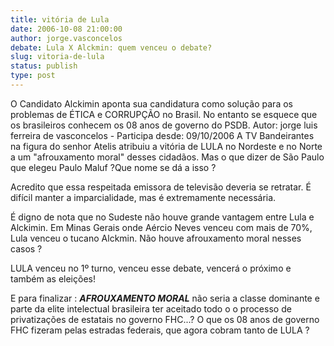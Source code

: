 ```yaml
---
title: vitória de Lula
date: 2006-10-08 21:00:00
author: jorge.vasconcelos
debate: Lula X Alckmin: quem venceu o debate?
slug: vitoria-de-lula
status: publish 
type: post
---
```


O Candidato Alckimin aponta sua candidatura como solução para os problemas de ÉTICA e CORRUPÇÃO no Brasil. No entanto se esquece que os brasileiros conhecem os 08 anos de governo do PSDB.
Autor: jorge luis ferreira de vasconcelos - Participa desde: 09/10/2006 
A TV Bandeirantes na figura do senhor Atelis atribuiu a vitória de LULA no Nordeste e no Norte a um "afrouxamento moral" desses cidadãos. Mas o que dizer de São Paulo que elegeu Paulo Maluf ?Que nome se dá a isso ?


Acredito que essa respeitada emissora de televisão deveria se retratar. É difícil manter a imparcialidade, mas é extremamente necessária. 


É digno de nota que no Sudeste não houve grande vantagem entre Lula e Alckimin. Em Minas Gerais onde Aércio Neves venceu com mais de 70%, Lula venceu o tucano Alckmin. Não houve afrouxamento moral nesses casos ?


LULA venceu no 1º turno, venceu esse debate, vencerá o próximo e também as eleições!


E para finalizar : ***AFROUXAMENTO MORAL*** não seria a classe dominante e parte da elite intelectual brasileira ter aceitado todo o o processo de privatizações de estatais no governo FHC...? O que os 08 anos de governo FHC fizeram pelas estradas federais, que agora cobram tanto de LULA ?


